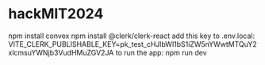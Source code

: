 # hackMIT2024
npm install convex
npm install @clerk/clerk-react
add this key to .env.local: VITE_CLERK_PUBLISHABLE_KEY=pk_test_cHJlbWl1bS1iZW5nYWwtMTQuY2xlcmsuYWNjb3VudHMuZGV2JA
to run the app: npm run dev